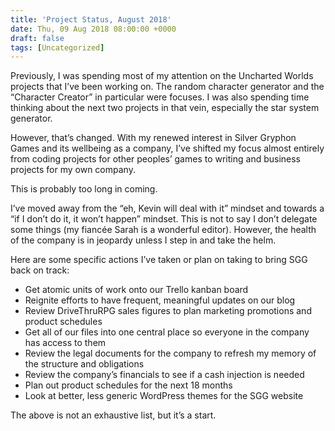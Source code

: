 ```yaml
---
title: 'Project Status, August 2018'
date: Thu, 09 Aug 2018 08:00:00 +0000
draft: false
tags: [Uncategorized]
---
```


Previously, I was spending most of my attention on the Uncharted Worlds projects that I’ve been working on. The random character generator and the “Character Creator” in particular were focuses. I was also spending time thinking about the next two projects in that vein, especially the star system generator.

However, that’s changed. With my renewed interest in Silver Gryphon Games and its wellbeing as a company, I’ve shifted my focus almost entirely from coding projects for other peoples’ games to writing and business projects for my own company.

This is probably too long in coming.

I’ve moved away from the “eh, Kevin will deal with it” mindset and towards a “if I don’t do it, it won’t happen” mindset. This is not to say I don’t delegate some things (my fiancée Sarah is a wonderful editor). However, the health of the company is in jeopardy unless I step in and take the helm.

Here are some specific actions I’ve taken or plan on taking to bring SGG back on track:

*   Get atomic units of work onto our Trello kanban board
*   Reignite efforts to have frequent, meaningful updates on our blog
*   Review DriveThruRPG sales figures to plan marketing promotions and product schedules
*   Get all of our files into one central place so everyone in the company has access to them
*   Review the legal documents for the company to refresh my memory of the structure and obligations
*   Review the company’s financials to see if a cash injection is needed
*   Plan out product schedules for the next 18 months
*   Look at better, less generic WordPress themes for the SGG website

The above is not an exhaustive list, but it’s a start.